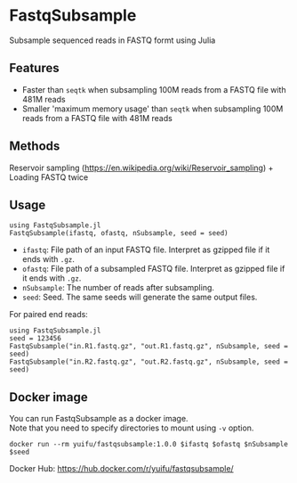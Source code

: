 # FastqSubsample
Subsample sequenced reads in FASTQ formt using Julia

## Features
* Faster than `seqtk` when subsampling 100M reads from a FASTQ file with 481M reads
* Smaller 'maximum memory usage' than `seqtk` when subsampling 100M reads from a FASTQ file with 481M reads


## Methods
Reservoir sampling (https://en.wikipedia.org/wiki/Reservoir_sampling) + Loading FASTQ twice


## Usage
```
using FastqSubsample.jl
FastqSubsample(ifastq, ofastq, nSubsample, seed = seed)
```

- `ifastq`: File path of an input FASTQ file. Interpret as gzipped file if it ends with `.gz`.
- `ofastq`: File path of a subsampled FASTQ file. Interpret as gzipped file if it ends with `.gz`.
- `nSubsample`: The number of reads after subsampling.
- `seed`: Seed. The same seeds will generate the same output files.

For paired end reads:

```
using FastqSubsample.jl
seed = 123456
FastqSubsample("in.R1.fastq.gz", "out.R1.fastq.gz", nSubsample, seed = seed)
FastqSubsample("in.R2.fastq.gz", "out.R2.fastq.gz", nSubsample, seed = seed)
```

## Docker image
You can run FastqSubsample as a docker image.  
Note that you need to specify directories to mount using `-v` option.

```
docker run --rm yuifu/fastqsubsample:1.0.0 $ifastq $ofastq $nSubsample $seed
```



Docker Hub: https://hub.docker.com/r/yuifu/fastqsubsample/
